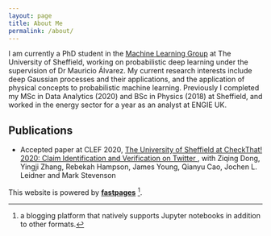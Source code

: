 ```yaml
---
layout: page
title: About Me
permalink: /about/
---
```


I am currently a PhD student in the [Machine Learning Group](https://www.sheffield.ac.uk/dcs/research/groups/machine-learning) at The University of Sheffield, working on probabilistic deep learning under the supervision of Dr Mauricio Álvarez. My current research interests include deep Gaussian processes and their applications, and the application of physical concepts to probabilistic machine learning. Previously I completed my MSc in Data Analytics (2020) and BSc in Physics (2018) at Sheffield, and worked in the energy sector for a year as an analyst at ENGIE UK.

## Publications

* Accepted paper at CLEF 2020, [The University of Sheffield at CheckThat! 2020: Claim Identification and Verification on Twitter ](http://ceur-ws.org/Vol-2696/paper_162.pdf), with Ziqing Dong, Yingji Zhang, Rebekah Hampson, James Young, Qianyu Cao, Jochen L. Leidner and Mark Stevenson

This website is powered by **[fastpages](https://github.com/fastai/fastpages)** [^1].

[^1]:a blogging platform that natively supports Jupyter notebooks in addition to other formats.
